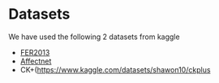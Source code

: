 # Datasets

We have used the following 2 datasets from kaggle 

  * [FER2013](https://www.kaggle.com/c/challenges-in-representation-learning-facial-expression-recognition-challenge/data)
  * [Affectnet](https://www.kaggle.com/datasets/tom99763/affectnethq)
  * CK+(https://www.kaggle.com/datasets/shawon10/ckplus
